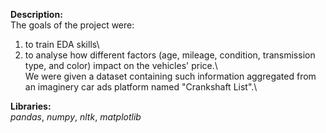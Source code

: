 **Description:**\
The goals of the project were: 
1) to train EDA skills\ 
2) to analyse how different factors (age, mileage, condition, transmission type, and color) impact on the vehicles' price.\  
We were given a dataset containing such information aggregated from an imaginery car ads platform named "Crankshaft List".\

**Libraries:**\
*pandas*, *numpy*, *nltk*, *matplotlib*
